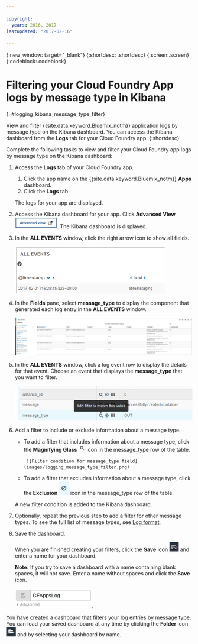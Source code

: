 ```yaml
---

copyright:
  years: 2016, 2017
lastupdated: "2017-02-16"

---
```



{:new_window: target="_blank"}
{:shortdesc: .shortdesc}
{:screen:.screen}
{:codeblock:.codeblock}


# Filtering your Cloud Foundry App logs by message type in Kibana
<!-- for example, Uploading your data -->
{: #logging_kibana_message_type_filter}
<!-- Provide an appropriate ID above -->

View and filter {{site.data.keyword.Bluemix_notm}} application logs by message type on the Kibana dashboard. You can access the Kibana dashboard from the **Logs** tab for your Cloud Foundry app. 
{:shortdesc}

<!-- Include a sentence to briefly introduce the steps/subtopics. Example: -->
Complete the following tasks to view and filter your Cloud Foundry app logs by message type on the Kibana dashboard:

1. Access the **Logs** tab of your Cloud Foundry app. 

    1. Click the app name on the {{site.data.keyword.Bluemix_notm}} **Apps** dashboard.
    2. Click the **Logs** tab. 
    
    The logs for your app are displayed.

2. Access the Kibana dashboard for your app. Click **Advanced View** ![Advanced view link](images/logging_advanced_view.jpg). The Kibana dashboard is displayed.

3. In the **ALL EVENTS** window, click the right arrow icon to show all fields. 

    ![All Events window with right arrow icon](images/logging_all_events_no_fields.jpg)

4. In the **Fields** pane, select **message_type** to display the component that generated each log entry in the **ALL EVENTS** window.

    ![All Events window with message_type field selected](images/logging_message_type.png)

5. In the **ALL EVENTS** window, click a log event row to display the details for that event. Choose an event that displays the **message_type** that you want to filter.

    ![All Events window displaying details for a selected log event](images/logging_message_type_add_filter.png)

6. Add a filter to include or exclude information about a message type. 

    * To add a filter that includes information about a message type, click the **Magnifying Glass** ![Magnifying glass icon](images/logging_magnifying_glass.jpg) icon in the message_type row of the table. 
    
           ![Filter condition for message_type field](images/logging_message_type_filter.png)
    
    * To add a filter that excludes information about a message type, click the **Exclusion** ![Exclusion icon](images/logging_exclusion_icon.png) icon in the message_type row of the table. 
    
    A new filter condition is added to the Kibana dashboard.

7. Optionally, repeat the previous step to add a filter for other message types. To see the full list of message types, see [Log format](../logging_view_kibana3.html#kibana_log_format_cf).

9. Save the dashboard.    
        
    When you are finished creating your filters, click the **Save** icon ![Save icon](images/logging_save.jpg) and enter a name for your dashboard. 
      
    **Note:** If you try to save a dashboard with a name containing blank spaces, it will not save. Enter a name without spaces and click the **Save** icon.
    
    ![Save dashboard name ](images/logging_save_dashboard.jpg).

You have created a dashboard that filters your log entries by message type. You can load your saved dashboard at any time by clicking the **Folder** icon ![Folder icon](images/logging_folder.jpg) and by selecting your dashboard by name.
